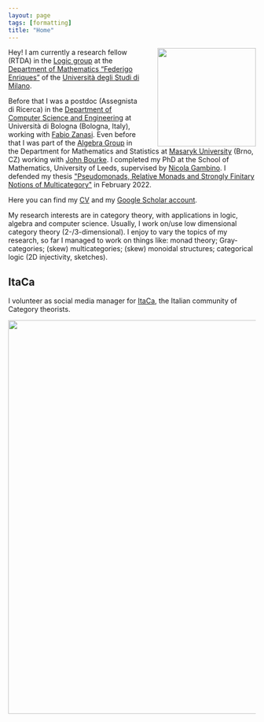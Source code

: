 ```yaml
---
layout: page
tags: [formatting]
title: "Home"
---
```


<a><img src="http://globbia.github.io/assets/io_ramen.jpg" align="right" width="200" style="float:right;margin-left:2em"></a>


Hey! I am currently a research fellow (RTDA) in the [Logic group](https://matematica.unimi.it/it/ricerca/attivita-e-risultati-di-ricerca/aree-e-linee-di-ricerca/logica-matematica) at the [Department of Mathematics “Federigo Enriques”](https://www.unimi.it/en/education/faculties-and-schools/science-and-technology/mathematics) of the [Università degli Studi di Milano](https://www.unimi.it/en). 

Before that I was a postdoc (Assegnista di Ricerca) in the [Department of Computer Science and Engineering](https://disi.unibo.it/en) at Università di Bologna (Bologna, Italy), working with [Fabio Zanasi](http://www.zanasi.com/fabio/#/main.html). 
Even before that I was part of the [Algebra Group](http://www.math.muni.cz/~bourkej/BAS.html) in the Department for Mathematics and Statistics at [Masaryk University](https://www.math.muni.cz/english/) (Brno, CZ) working with [John Bourke](https://www.math.muni.cz/~bourkej/). 
I completed my PhD at the School of Mathematics, University of Leeds, supervised by [Nicola Gambino](http://www1.maths.leeds.ac.uk/~pmtng/). I defended my thesis ["Pseudomonads, Relative Monads and Strongly Finitary Notions of Multicategory"](https://etheses.whiterose.ac.uk/30578/) in February 2022. 

Here you can find my [CV](Gabriele_Lobbia_CV.pdf) and my [Google Scholar account](https://scholar.google.com/citations?user=xjHu2moAAAAJ&hl=it).

My research interests are in category theory, with applications in logic, algebra and computer science. 
Usually, I work on/use low dimensional category theory (2-/3-dimensional).
I enjoy to vary the topics of my research, so far I managed to work on things like: monad theory; Gray-categories; (skew) multicategories; (skew) monoidal structures; categorical logic (2D injectivity, sketches). 

## ItaCa
I volunteer as social media manager for [ItaCa](https://progetto-itaca.github.io/), the Italian community of Category theorists. 

<a><img src="http://globbia.github.io/assets/bojack_hopper.png" align="middle" width="800" ></a>



